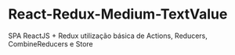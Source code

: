 # React-Redux-Medium-TextValue
SPA ReactJS + Redux utilização básica de Actions, Reducers, CombineReducers e Store
